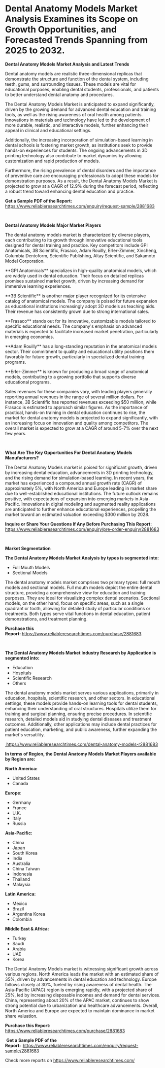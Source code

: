 <p><h1>Dental Anatomy Models Market Analysis Examines its Scope on Growth Opportunities, and Forecasted Trends Spanning from 2025 to 2032.</h1></p><p><strong>Dental Anatomy Models Market Analysis and Latest Trends</strong></p>
<p><p>Dental anatomy models are realistic three-dimensional replicas that demonstrate the structure and function of the dental system, including teeth, gums, and surrounding tissues. These models are vital for educational purposes, enabling dental students, professionals, and patients to better understand dental anatomy and procedures.</p><p>The Dental Anatomy Models Market is anticipated to expand significantly, driven by the growing demand for advanced dental education and training tools, as well as the rising awareness of oral health among patients. Innovations in materials and technology have led to the development of more durable, realistic, and interactive models, further enhancing their appeal in clinical and educational settings.</p><p>Additionally, the increasing incorporation of simulation-based learning in dental schools is fostering market growth, as institutions seek to provide hands-on experiences for students. The ongoing advancements in 3D printing technology also contribute to market dynamics by allowing customization and rapid production of models.</p><p>Furthermore, the rising prevalence of dental disorders and the importance of preventive care are encouraging professionals to adopt these models for demonstration purposes. As a result, the Dental Anatomy Models Market is projected to grow at a CAGR of 12.9% during the forecast period, reflecting a robust trend toward enhancing dental education and practice.</p></p>
<p><strong>Get a Sample PDF of the Report:&nbsp;</strong> <a href="https://www.reliableresearchtimes.com/enquiry/request-sample/2881683?utm_campaign=2205&utm_medium=2&utm_source=Github&utm_content=ia&utm_term=12032025&utm_id=dental-anatomy-models">https://www.reliableresearchtimes.com/enquiry/request-sample/2881683</a></p>
<p>&nbsp;</p>
<p><strong>Dental Anatomy Models Major Market Players</strong></p>
<p><p>The dental anatomy models market is characterized by diverse players, each contributing to its growth through innovative educational tools designed for dental training and practice. Key competitors include GPI Anatomicals, 3B Scientific, Frasaco, Adam Rouilly, Erler-Zimmer, Xincheng, Columbia Dentoform, Scientific Publishing, Altay Scientific, and Sakamoto Model Corporation.</p><p>**GPI Anatomicals** specializes in high-quality anatomical models, which are widely used in dental education. Their focus on detailed replicas promises sustained market growth, driven by increasing demand for immersive learning experiences.</p><p>**3B Scientific** is another major player recognized for its extensive catalog of anatomical models. The company is poised for future expansion as educational institutions increasingly adopt 3D models as teaching aids. Their revenue has consistently grown due to strong international sales.</p><p>**Frasaco** stands out for its innovative, customizable models tailored to specific educational needs. The company's emphasis on advanced materials is expected to facilitate increased market penetration, particularly in emerging economies.</p><p>**Adam Rouilly** has a long-standing reputation in the anatomical models sector. Their commitment to quality and educational utility positions them favorably for future growth, particularly in specialized dental training programs.</p><p>**Erler-Zimmer** is known for producing a broad range of anatomical models, contributing to a growing portfolio that supports diverse educational programs.</p><p>Sales revenues for these companies vary, with leading players generally reporting annual revenues in the range of several million dollars. For instance, 3B Scientific has reported revenues exceeding $50 million, while Frasaco is estimated to approach similar figures. As the importance of practical, hands-on training in dental education continues to rise, the market for dental anatomy models is projected to expand significantly, with an increasing focus on innovation and quality among competitors. The overall market is expected to grow at a CAGR of around 5-7% over the next few years.</p></p>
<p>&nbsp;</p>
<p><strong>What Are The Key Opportunities For Dental Anatomy Models Manufacturers?</strong></p>
<p><p>The Dental Anatomy Models market is poised for significant growth, driven by increasing dental education, advancements in 3D printing technology, and the rising demand for simulation-based learning. In recent years, the market has experienced a compound annual growth rate (CAGR) of approximately 5%, with North America and Europe leading in market share due to well-established educational institutions. The future outlook remains positive, with expectations of expansion into emerging markets in Asia-Pacific. Innovations in digital modeling and augmented reality applications are anticipated to further enhance educational experiences, propelling the market toward an estimated valuation exceeding $300 million by 2028.</p></p>
<p><strong>Inquire or Share Your Questions If Any Before Purchasing This Report:</strong> <a href="https://www.reliableresearchtimes.com/enquiry/pre-order-enquiry/2881683?utm_campaign=2205&utm_medium=2&utm_source=Github&utm_content=ia&utm_term=12032025&utm_id=dental-anatomy-models">https://www.reliableresearchtimes.com/enquiry/pre-order-enquiry/2881683</a></p>
<p>&nbsp;</p>
<p><strong>Market Segmentation</strong></p>
<p><strong>The Dental Anatomy Models Market Analysis by types is segmented into:</strong></p>
<p><ul><li>Full Mouth Models</li><li>Sectional Models</li></ul></p>
<p><p>The dental anatomy models market comprises two primary types: full mouth models and sectional models. Full mouth models depict the entire dental structure, providing a comprehensive view for education and training purposes. They are ideal for visualizing complex dental scenarios. Sectional models, on the other hand, focus on specific areas, such as a single quadrant or tooth, allowing for detailed study of particular conditions or treatments. Both types serve vital functions in dental education, patient demonstrations, and treatment planning.</p></p>
<p><strong>Purchase this Report:&nbsp;</strong><a href="https://www.reliableresearchtimes.com/purchase/2881683?utm_campaign=2205&utm_medium=2&utm_source=Github&utm_content=ia&utm_term=12032025&utm_id=dental-anatomy-models">https://www.reliableresearchtimes.com/purchase/2881683</a></p>
<p>&nbsp;</p>
<p><strong>The Dental Anatomy Models Market Industry Research by Application is segmented into:</strong></p>
<p><ul><li>Education</li><li>Hospitals</li><li>Scientific Research</li><li>Others</li></ul></p>
<p><p>The dental anatomy models market serves various applications, primarily in education, hospitals, scientific research, and other sectors. In educational settings, these models provide hands-on learning tools for dental students, enhancing their understanding of oral structures. Hospitals utilize them for training and surgical planning, ensuring precise procedures. In scientific research, detailed models aid in studying dental diseases and treatment outcomes. Additionally, other applications may include dental practices for patient education, marketing, and public awareness, further expanding the market's versatility.</p></p>
<p><a href="https://www.reliableresearchtimes.com/dental-anatomy-models-r2881683?utm_campaign=2205&utm_medium=2&utm_source=Github&utm_content=ia&utm_term=12032025&utm_id=dental-anatomy-models">&nbsp;https://www.reliableresearchtimes.com/dental-anatomy-models-r2881683</a></p>
<p><strong>In terms of Region, the Dental Anatomy Models Market Players available by Region are:</strong></p>
<p>
    <p> <strong> North America: </strong>
        <ul>
            <li>United States</li>
            <li>Canada</li>
        </ul>
        </p> 
    <p> <strong> Europe: </strong>
        <ul>
            <li>Germany</li>
            <li>France</li>
            <li>U.K.</li>
            <li>Italy</li>
            <li>Russia</li>
        </ul>
        </p> 
    <p> <strong> Asia-Pacific: </strong>
        <ul>
            <li>China</li>
            <li>Japan</li>
            <li>South Korea</li>
            <li>India</li>
            <li>Australia</li>
            <li>China Taiwan</li>
            <li>Indonesia</li>
            <li>Thailand</li>
            <li>Malaysia</li>
        </ul>
        </p> 
    <p> <strong> Latin America: </strong>
        <ul>
            <li>Mexico</li>
            <li>Brazil</li>
            <li>Argentina Korea</li>
            <li>Colombia</li>
        </ul>
        </p> 
    <p> <strong> Middle East & Africa: </strong>
        <ul>
            <li>Turkey</li>
            <li>Saudi</li>
            <li>Arabia</li>
            <li>UAE</li>
            <li>Korea</li>
        </ul>
    </p>
    </p>
<p><p>The Dental Anatomy Models market is witnessing significant growth across various regions. North America leads the market with an estimated share of 35%, driven by advancements in dental education and technology. Europe follows closely at 30%, fueled by rising awareness of dental health. The Asia-Pacific (APAC) region is emerging rapidly, with a projected share of 25%, led by increasing disposable incomes and demand for dental services. China, representing about 20% of the APAC market, continues to show strong potential due to urbanization and healthcare advancements. Overall, North America and Europe are expected to maintain dominance in market share valuation.</p></p>
<p><strong>Purchase this Report: </strong><a href="https://www.reliableresearchtimes.com/purchase/2881683?utm_campaign=2205&utm_medium=2&utm_source=Github&utm_content=ia&utm_term=12032025&utm_id=dental-anatomy-models">https://www.reliableresearchtimes.com/purchase/2881683</a></p>
<p>&nbsp;<strong>Get a Sample PDF of the Report:&nbsp;&nbsp;</strong><a href="https://www.reliableresearchtimes.com/enquiry/request-sample/2881683?utm_campaign=2205&utm_medium=2&utm_source=Github&utm_content=ia&utm_term=12032025&utm_id=dental-anatomy-models">https://www.reliableresearchtimes.com/enquiry/request-sample/2881683</a></p>
<p><strong></strong></p>
<p>Check more reports on <a href="https://www.reliableresearchtimes.com/?utm_campaign=2205&utm_medium=2&utm_source=Github&utm_content=ia&utm_term=12032025&utm_id=dental-anatomy-models">https://www.reliableresearchtimes.com/</a></p>